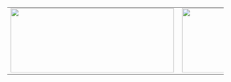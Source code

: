 <center>
<table>
    <tr>
        <td><img align="left" width="380px" height="150px" src="https://github-readme-stats.vercel.app/api/top-langs/?username=godoineto&layout=compact&theme=graywhite" /></td>
        <td><img align="left" width="450px" height="150px" src="https://github-readme-stats.vercel.app/api?username=godoineto&hide=stars,contribs&count_private=true"/></td>
    </tr>   
</table>
</center> 
